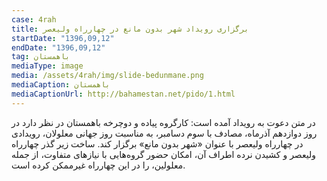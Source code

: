 ```yaml
---
case: 4rah
title: برگزاری رویداد شهر بدون مانع در چهارراه ولیعصر
startDate: "1396,09,12"
endDate: "1396,09,12"
tag: باهمستان
mediaType: image
media: /assets/4rah/img/slide-bedunmane.png
mediaCaption: باهمستان
mediaCaptionUrl: http://bahamestan.net/pido/1.html
---
```

در متن دعوت به رویداد آمده است: کارگروه پیاده و دوچرخه باهمستان در نظر دارد در روز دوازدهم آذرماه، مصادف با سوم دسامبر، به مناسبت روز جهانی معلولان، رویدادی در چهارراه ولیعصر با عنوان «شهر بدون مانع» برگزار کند. ساخت زیر گذر چهارراه ولیعصر و کشیدن نرده اطراف آن، امکان حضور گروه‌هایی با نیازهای متفاوت، از جمله معلولين، را در این چهارراه غیرممکن کرده است.
